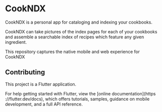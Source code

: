 # CookNDX

CookNDX is a personal app for cataloging and indexing your cookbooks.

CookNDX can take pictures of the index pages for each of your cookbooks and
 assemble a searchable index of recipes which feature any given ingredient.

This repository captures the native mobile and web experience for CookNDX

## Contributing

This project is a Flutter application.
 
For help getting started with Flutter, view the [online documentation](https
://flutter.dev/docs), which offers tutorials, samples, guidance on mobile
 development, and a full API reference.

